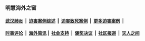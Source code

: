 
### 明慧海外之窗

####  [武汉肺炎](indexes/365.md?t=05232200) &nbsp;|&nbsp;  [迫害案例综述](indexes/328.md?t=05232200) &nbsp;|&nbsp; [迫害致死案例](indexes/277.md?t=05232200)  &nbsp;|&nbsp; [更多迫害案例](indexes/81.md?t=05232200)  &nbsp;|&nbsp; 
####  [时事评论](indexes/19.md?t=05232200) &nbsp;|&nbsp; [海外简讯](indexes/245.md?t=05232200)&nbsp;|&nbsp;  [社会支持](indexes/140.md?t=05232200) &nbsp;|&nbsp; [褒奖决议](indexes/282.md?t=05232200) &nbsp;|&nbsp; [社区报道](indexes/91.md?t=05232200)  &nbsp;|&nbsp; [天人之间](indexes/78.md?t=05232200) 

